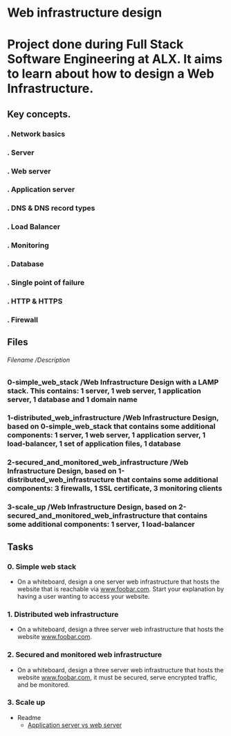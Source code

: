 # Web infrastructure design

#  Project done during Full Stack Software Engineering at ALX. It aims to learn about how to design a Web Infrastructure.

## Key concepts.
### . Network basics
### . Server
### . Web server
### . Application server
### . DNS & DNS record types
### . Load Balancer
### . Monitoring
### . Database
### . Single point of failure
### . HTTP & HTTPS
### . Firewall
## Files
###### Filename	/Description
### 0-simple_web_stack	/Web Infrastructure Design with a LAMP stack. This contains: 1 server, 1 web server, 1 application server, 1 database and 1 domain name
### 1-distributed_web_infrastructure	/Web Infrastructure Design, based on 0-simple_web_stack that contains some additional components: 1 server, 1 web server, 1 application server, 1 load-balancer, 1 set of application files, 1 database
### 2-secured_and_monitored_web_infrastructure	/Web Infrastructure Design, based on 1-distributed_web_infrastructure that contains some additional components: 3 firewalls, 1 SSL certificate, 3 monitoring clients
### 3-scale_up	/Web Infrastructure Design, based on 2-secured_and_monitored_web_infrastructure that contains some additional components: 1 server, 1 load-balancer


## Tasks
### 0. Simple web stack
- On a whiteboard, design a one server web infrastructure that hosts the website that is reachable via www.foobar.com. Start your explanation by having a user wanting to access your website.

### 1. Distributed web infrastructure
- On a whiteboard, design a three server web infrastructure that hosts the website www.foobar.com.

### 2. Secured and monitored web infrastructure
- On a whiteboard, design a three server web infrastructure that hosts the website www.foobar.com, it must be secured, serve encrypted traffic, and be monitored.

### 3. Scale up
- Readme
	* [Application server vs web server](https://alx-intranet.hbtn.io/rltoken/toFi_SdFHyi2MaELB8ekqw)
